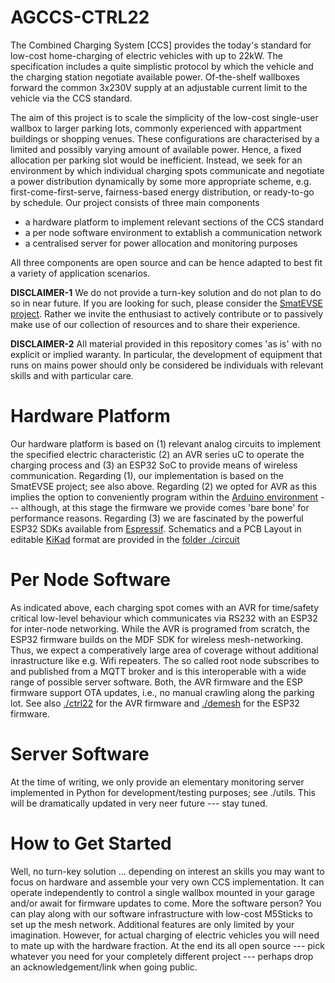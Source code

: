 AGCCS-CTRL22
============

The Combined Charging System [CCS] provides the today's standard for low-cost
home-charging of electric vehicles with up to 22kW. The specification includes a quite simplistic
protocol by which the vehicle and the charging station negotiate available power. Of-the-shelf
wallboxes forward the common 3x230V supply at an adjustable current limit to
the vehicle via the CCS standard.

The aim of this project is to scale the simplicity of the low-cost single-user wallbox to
larger parking lots, commonly experienced with appartment buildings or shopping venues.
These configurations are characterised by a limited and possibly varying amount of available power.
Hence, a fixed allocation per parking slot would be inefficient. Instead, we seek for an environment
by which individual charging spots communicate and negotiate a power distribution dynamically by some
more appropriate scheme, e.g. first-come-first-serve, fairness-based energy distribution, or
ready-to-go by schedule. Our project consists of three main components

- a hardware platform to implement relevant sections of the CCS standard
- a per node software environment to extablish a communication network
- a centralised server for power allocation and monitoring purposes

All three components are open source and can be hence adapted to best fit a
variety of application scenarios.


**DISCLAIMER-1** We do not provide a turn-key solution and do not plan to do so in near future.
If you are looking for such, please consider the [SmatEVSE project](https://github.com/SmartEVSE).
Rather we invite the enthusiast to actively contribute or to passively make use of our
collection of resources and to share their experience.


**DISCLAIMER-2** All material provided in this repository comes 'as is' with no explicit or implied
waranty. In particular, the development of equipment that runs on mains power should only be considered
be individuals with relevant skills and with particular care.



# Hardware Platform

Our hardware platform is based on (1) relevant analog circuits to implement the specified electric
characteristic (2) an AVR series uC to operate the charging process and (3) an ESP32 SoC to provide
means of wireless communication. Regarding (1), our implementation is based on the SmatEVSE project; see
also above. Regarding (2) we opted for AVR as this implies the option to conveniently program within the
[Arduino environment](https://www.arduino.cc) --- although, at this stage the firmware we provide comes
'bare bone' for performance reasons. Regarding (3) we are fascinated by the powerful ESP32 SDKs
available from [Espressif](https://github.com/espressif). Schematics and a PCB Layout in editable
[KiKad](https://kicad.org) format are provided in the [folder ./circuit](./circuit)


# Per Node Software

As indicated above, each charging spot comes with an AVR for time/safety critical low-level
behaviour which communicates via RS232 with an ESP32 for inter-node networking. While the AVR
is programed from scratch, the ESP32 firmware builds on the MDF SDK for wireless mesh-networking.
Thus, we expect a comperatively large area of coverage without additional inrastructure
like e.g. Wifi repeaters. The so called root node subscribes to and published from a
MQTT broker and is this interoperable with a wide range of possible server software.
Both, the AVR firmware and the ESP firmware support OTA updates, i.e., no manual crawling
along the parking lot. See also [./ctrl22](./ctrl22/) for the AVR firmware and [./demesh](./demsh)
for the ESP32 firmware.


# Server Software

At the time of writing, we only provide an elementary monitoring server implemented in Python
for development/testing purposes; see ./utils. This will be dramatically updated in very neer future
--- stay tuned.



# How to Get Started

Well, no turn-key solution ... depending on interest an skills you may want to focus on hardware
and assemble your very own CCS implementation. It can operate independently to control a single
wallbox mounted in your garage and/or await for firmware updates to come. More the software person?
You can play along with our software infrastructure with low-cost M5Sticks to set up the mesh network.
Additional features are only limited by your imagination. However, for actual charging of electric
vehicles you will need to mate up with the hardware fraction. At the end its all open source ---
pick whatever you need for your completely different project --- perhaps drop an acknowledgement/link
when going public.



